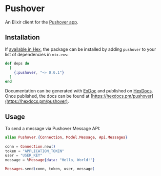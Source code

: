 # Pushover
  
An Elixir client for the [Pushover app](https://pushover.net/).

## Installation

If [available in Hex](https://hex.pm/docs/publish), the package can be installed
by adding `pushover` to your list of dependencies in `mix.exs`:

```elixir
def deps do
  [
    {:pushover, "~> 0.0.1"}
  ]
end
```

Documentation can be generated with [ExDoc](https://github.com/elixir-lang/ex_doc)
and published on [HexDocs](https://hexdocs.pm). Once published, the docs can
be found at [https://hexdocs.pm/pushover](https://hexdocs.pm/pushover).

## Usage

To send a message via Pushover Message API:

```elixir
alias Pushover.{Connection, Model.Message, Api.Messages}
  
conn = Connection.new()
token = "APPLICATION_TOKEN"
user = "USER_KEY"
message = %Message{data: "Hello, World!"}

Messages.send(conn, token, user, message)

```
